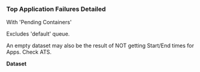 ### Top Application Failures Detailed
 
With 'Pending Containers'

Excludes 'default' queue.

An empty dataset may also be the result of NOT getting Start/End times for Apps.  Check ATS.

**Dataset**

